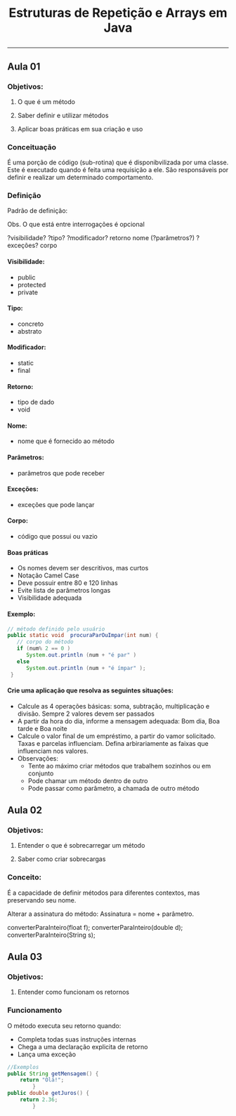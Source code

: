 # <p style="text-align: center">Estruturas de Repetição e Arrays em Java</p>

---

## Aula 01

### Objetivos:

1. O que é um método


2. Saber definir e utilizar métodos


3. Aplicar boas práticas em sua criação e uso

### Conceituação
É uma porção de código (sub-rotina) que é disponibvilizada por uma classe. Este é executado quando é feita uma requisição a ele. São responsáveis por definir e realizar um determinado comportamento.


### Definição

Padrão de definição:

Obs. O que está entre interrogações é opcional

?visibilidade? ?tipo? ?modificador? retorno nome (?parâmetros?) ?exceções? corpo

#### Visibilidade:
* public
* protected
* private

#### Tipo:
* concreto
* abstrato

#### Modificador:
* static
* final

#### Retorno:
* tipo de dado
* void

#### Nome:
* nome que é fornecido ao método

#### Parâmetros:
* parâmetros que pode receber

#### Exceções:
* exceções que pode lançar

#### Corpo:
* código que possui ou vazio

#### Boas práticas
* Os nomes devem ser descritivos, mas curtos
* Notação Camel Case
* Deve possuir entre 80 e 120 linhas
* Evite lista de parâmetros longas
* Visibilidade adequada

#### Exemplo:
~~~java
// método definido pelo usuário  
public static void  procuraParOuImpar(int num) {  
   // corpo do método  
   if (num% 2 == 0 )   
      System.out.println (num + "é par" )  
   else   
      System.out.println (num + "é ímpar" );  
 }  
~~~


#### Crie uma aplicação que resolva as seguintes situações:
- Calcule as 4 operações básicas: soma, subtração, multiplicação e divisão. Sempre 2 valores devem ser passados
- A partir da hora do dia, informe a mensagem adequada: Bom dia, Boa tarde e Boa noite
- Calcule o valor final de um empréstimo, a partir do vamor solicitado. Taxas e parcelas influenciam. Defina arbirariamente as faixas que influenciam nos valores.
- Observações:
  - Tente ao máximo criar métodos que trabalhem sozinhos ou em conjunto
  - Pode chamar um método dentro de outro
  - Pode passar como parâmetro, a chamada de outro método

## Aula 02

### Objetivos:

1. Entender o que é sobrecarregar um método


2. Saber como criar sobrecargas


### Conceito:
É a capacidade de definir métodos para diferentes contextos, mas preservando seu nome.


Alterar a assinatura do método:
Assinatura = nome + parâmetro.

converterParaInteiro(float f);
converterParaInteiro(double d);
converterParaInteiro(String s);

## Aula 03

### Objetivos:

1. Entender como funcionam os retornos

### Funcionamento

O método executa seu retorno quando:
* Completa todas suas instruções internas
* Chega a uma declaração explicita de retorno
* Lança uma exceção

~~~java
//Exemplos
public String getMensagem() {
    return "Olá!";
        }
public double getJuros() {
    return 2.36;
        }
~~~

